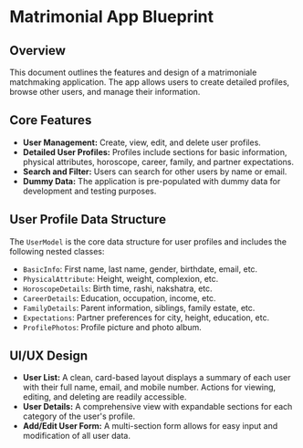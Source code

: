 # Matrimonial App Blueprint

## Overview

This document outlines the features and design of a matrimoniale matchmaking application. The app allows users to create detailed profiles, browse other users, and manage their information.

## Core Features

*   **User Management:** Create, view, edit, and delete user profiles.
*   **Detailed User Profiles:** Profiles include sections for basic information, physical attributes, horoscope, career, family, and partner expectations.
*   **Search and Filter:** Users can search for other users by name or email.
*   **Dummy Data:** The application is pre-populated with dummy data for development and testing purposes.

## User Profile Data Structure

The `UserModel` is the core data structure for user profiles and includes the following nested classes:

*   `BasicInfo`: First name, last name, gender, birthdate, email, etc.
*   `PhysicalAttribute`: Height, weight, complexion, etc.
*   `HoroscopeDetails`: Birth time, rashi, nakshatra, etc.
*   `CareerDetails`: Education, occupation, income, etc.
*   `FamilyDetails`: Parent information, siblings, family estate, etc.
*   `Expectations`: Partner preferences for city, height, education, etc.
*   `ProfilePhotos`: Profile picture and photo album.

## UI/UX Design

*   **User List:** A clean, card-based layout displays a summary of each user with their full name, email, and mobile number. Actions for viewing, editing, and deleting are readily accessible.
*   **User Details:** A comprehensive view with expandable sections for each category of the user's profile.
*   **Add/Edit User Form:** A multi-section form allows for easy input and modification of all user data.
